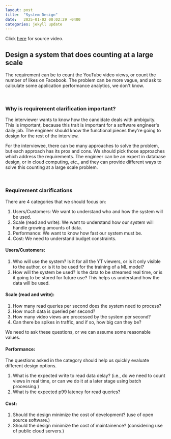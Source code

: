```yaml
---
layout: post
title:  "System Design"
date:   2025-01-02 00:02:29 -0400
categories: jekyll update
---
```


Click [here][video-link] for source video.


## Design a system that does counting at a large scale

The requirement can be to count the YouTube video views, or count the number of likes on Facebook. The problem can be more vague, and ask to calculate some application performance analytics, we don't know.

<br/>

### Why is requirement clarification important?

The interviewer wants to know how the candidate deals with ambiguity. This is important, because this trait is important for a software engineer's daily job. The engineer should know the functional pieces they're going to design for the rest of the interview.

For the interviewee, there can be many approaches to solve the problem, but each approach has its pros and cons. We should pick those approaches which address the requirements. The engineer can be an expert in database design, or in cloud computing, etc., and they can provide different ways to solve this counting at a large scale problem.

<br/>

### Requirement clarifications

There are 4 categories that we should focus on:
1. Users/Customers: We want to understand who and how the system will be used.
2. Scale (read and write): We want to understand how our system will handle growing amounts of data.
3. Performance: We want to know how fast our system must be.
4. Cost: We need to understand budget constraints.

#### Users/Customers:
1. Who will use the system? Is it for all the YT viewers, or is it only visible to the author, or is it to be used for the training of a ML model?
2. How will the system be used? Is the data to be streamed real time, or is it going to be stored for future use? This helps us understand how the data will be used.

#### Scale (read and write):
1. How many read queries per second does the system need to process?
2. How much data is queried per second?
3. How many video views are processed by the system per second?
4. Can there be spikes in traffic, and if so, how big can they be?

We need to ask these questions, or we can assume some reasonable values.

#### Performance:
The questions asked in the category should help us quickly evaluate different design options.
1. What is the expected write to read data delay? (i.e., do we need to count views in real time, or can we do it at a later stage using batch processing.)
2. What is the expected p99 latency for read queries?

#### Cost:
1. Should the design minimize the cost of development? (use of open source software.)
2. Should the design minimize the cost of maintainence? (considering use of public cloud servers.)



[video-link]: https://www.youtube.com/watch?v=bUHFg8CZFws